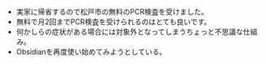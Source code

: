 - 実家に帰省するので松戸市の無料のPCR検査を受けました。
- 無料で月2回までPCR検査を受けられるのはとても良いです。
- 何かしらの症状がある場合には対象外となってしまうちょっと不思議な仕組み。
- Obsidianを再度使い始めてみようとしている。